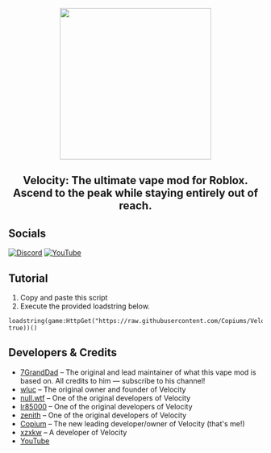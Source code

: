 <p align="center">
  <img src="https://i.imgur.com/rtV5lC8.png" width="300"/>
</p>
<h2 align="center">
  Velocity: The ultimate vape mod for Roblox.
  <br/>
  Ascend to the peak while staying entirely out of reach.
</h2>

## Socials
[![Discord](https://img.shields.io/badge/Discord-5865F2?style=for-the-badge&logo=discord&logoColor=white)](https://discord.gg/ZJVQavdk)
[![YouTube](https://img.shields.io/badge/YouTube-FF0000?style=for-the-badge&logo=youtube&logoColor=white)](https://www.youtube.com/@Copiumic)

## Tutorial
1. Copy and paste this script
2. Execute the provided loadstring below.
```
loadstring(game:HttpGet("https://raw.githubusercontent.com/Copiums/Velocity/main/NewMainScript.lua", true))()
```

## Developers & Credits

- [7GrandDad](https://github.com/7GrandDadPGN) – The original and lead maintainer of what this vape mod is based on. All credits to him — subscribe to his channel!
- [wluc](https://github.com/warprbx) – The original owner and founder of Velocity
- [null.wtf](https://github.com/null-wtf) – One of the original developers of Velocity
- [lr85000](https://github.com/kiurgjirkgk) – One of the original developers of Velocity
- [zenith](https://github.com/AtTheZenith) – One of the original developers of Velocity
- [Copium](https://github.com/Copiums) – The new leading developer/owner of Velocity (that's me!)
- [xzxkw](https://github.com/Sail100) – A developer of Velocity  
- [YouTube](https://www.youtube.com/@Copiumic)




